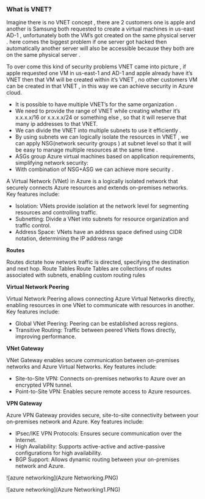 
###  What is VNET?

Imagine there is no VNET concept , there are 2 customers one is apple and another is Samsung both requested to create a virtual machines in us-east AD-1 , unfortunately both the VM’s got created on the same physical server . here comes the biggest problem if one server got hacked then automatically another server will also be accessible because they both are on the same physical server .

To over come this kind of security problems VNET came into picture , if apple requested one VM in us-east-1 and AD-1 and apple already have it’s VNET then that VM will be created within it’s VNET , no other customers VM can be created in that VNET , in this way we can achieve security in Azure cloud.

*  It is possible to have multiple VNET’s for the same organization .
*  We need to provide the range of VNET while creating whether it’s x.x.x.x/16 or x.x.x.x/24 or something else , so that it will reserve that many ip addresses to that VNET.
*  We can divide the VNET into multiple subnets to use it efficiently .
*  By using subnets we can logically isolate the resources in VNET , we can apply NSG(network security groups ) at subnet level so that it will be easy to manage multiple resources at the same time .
*  ASGs group Azure virtual machines based on application requirements, simplifying network security:
*  With combination of NSG+ASG we can achieve more security .


A Virtual Network (VNet) in Azure is a logically isolated network that securely connects Azure resources and extends on-premises networks. 
Key features include:

*	Isolation: VNets provide isolation at the network level for segmenting resources and controlling traffic.
*	Subnetting: Divide a VNet into subnets for resource organization and traffic control.
*	Address Space: VNets have an address space defined using CIDR notation, determining the IP address range
  
**Routes**

Routes dictate how network traffic is directed, specifying the destination and next hop.
Route Tables
Route Tables are collections of routes associated with subnets, enabling custom routing rules

**Virtual Network Peering**

Virtual Network Peering allows connecting Azure Virtual Networks directly, enabling resources in one VNet to communicate with resources in another. Key features include:

*  Global VNet Peering: Peering can be established across regions.
*  Transitive Routing: Traffic between peered VNets flows directly, improving performance.

**VNet Gateway**

VNet Gateway enables secure communication between on-premises networks and Azure Virtual Networks. 
Key features include:

*  Site-to-Site VPN: Connects on-premises networks to Azure over an encrypted VPN tunnel.
*  Point-to-Site VPN: Enables secure remote access to Azure resources.

**VPN Gateway**

Azure VPN Gateway provides secure, site-to-site connectivity between your on-premises network and Azure.
Key features include:

*  IPsec/IKE VPN Protocols: Ensures secure communication over the Internet.
*  High Availability: Supports active-active and active-passive configurations for high availability.
*  BGP Support: Allows dynamic routing between your on-premises network and Azure.

![azure networking](Azure Networking.PNG)


![azure networking](Azure Networking1.PNG)
